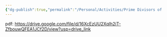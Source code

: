 ```yaml
---
{"dg-publish":true,"permalink":"/Personal/Activities/Prime Divisors of Perfect Number/"}
---
```


pdf: https://drive.google.com/file/d/16XcEzUU2Xqlh2iT-ZfbouwQFEA1JCf2D/view?usp=drive_link